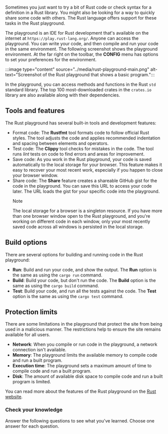 Sometimes you just want to try a bit of Rust code or check syntax for a definition in a Rust library. You might also be looking for a way to quickly share some code with others. The Rust language offers support for these tasks in the Rust playground.

The playground is an IDE for Rust development that's available on the internet at `https://play.rust-lang.org/`. Anyone can access the playground. You can write your code, and then compile and run your code in the same environment. The following screenshot shows the playground environment. At the far right on the toolbar, the **CONFIG** menu has options to set your preferences for the environment.

:::image type="content" source="../media/rust-playground-main.png" alt-text="Screenshot of the Rust playground that shows a basic program.":::

In the playground, you can access methods and functions in the Rust `std` standard library. The top 100 most-downloaded crates in the `crates.io` library are also available along with their dependencies.


## Tools and features

The Rust playground has several built-in tools and development features:

- Format code: The **Rustfmt** tool formats code to follow official Rust styles. The tool adjusts the code and applies recommended indentation and spacing between elements and operators.
- Test code: The **Clippy** tool checks for mistakes in the code. The tool runs *lint* tests on code to find errors and areas for improvement.
- Save code: As you work in the Rust playground, your code is saved automatically to the local storage for your browser. This feature makes it easy to recover your most recent work, especially if you happen to close your browser window.
- Share code: The **Share** feature creates a shareable GitHub gist for the code in the playground. You can save this URL to access your code later. The URL loads the gist for your specific code into the playground.
   > [!Note]
   > The local storage for a browser is a singleton resource. If you have more than one browser window open to the Rust playground, and you're working on different code in each window, only your most recently saved code across all windows is persisted in the local storage. 


## Build options

There are several options for building and running code in the Rust playground:

- **Run**: Build and run your code, and show the output. The **Run** option is the same as using the `cargo run` command.
- **Build**: Build your code, but don't run the code. The **Build** option is the same as using the `cargo build` command.
- **Test**: Build your code, and run all the tests against the code. The **Test** option is the same as using the `cargo test` command.


## Protection limits

There are some limitations in the playground that protect the site from being used in a malicious manner. The restrictions help to ensure the site remains available for all users.

- **Network**: When you compile or run code in the playground, a network connection isn't available.
- **Memory**: The playground limits the available memory to compile code and run a built program.
- **Execution time**: The playground sets a maximum amount of time to compile code and run a built program.
- **Disk**: The amount of available disk space to compile code and run a built program is limited.

You can read more about the features of the Rust playground on the [Rust website](https://play.rust-lang.org/help?azure-portal=true).


### Check your knowledge

Answer the following questions to see what you've learned. Choose one answer for each question.
